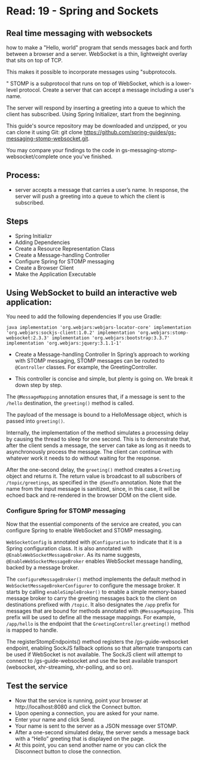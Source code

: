 # Read: 19 - Spring and Sockets

## Real time messaging with websockets

how to make a "Hello, world" program that sends messages back and forth between a browser and a server.
WebSocket is a thin, lightweight overlay that sits on top of TCP.

 This makes it possible to incorporate messages using "subprotocols.

" STOMP is a subprotocol that runs on top of WebSocket, which is a lower-level protocol. 
Create a server that can accept a message including a user's name.

 The server will respond by inserting a greeting into a queue to which the client has subscribed. 
Using Spring Initializer, start from the beginning. 

This guide's source repository may be downloaded and unzipped, or you can clone it using Git: git clone https://github.com/spring-guides/gs-messaging-stomp-websocket.git. 

You may compare your findings to the code in gs-messaging-stomp-websocket/complete once you've finished.

## Process:

- server accepts a message that carries a user’s name. In response, the server will push a greeting into a queue to which the client is subscribed.

## Steps

- Spring Initializr
- Adding Dependencies
- Create a Resource Representation Class
- Create a Message-handling Controller
- Configure Spring for STOMP messaging
- Create a Browser Client
- Make the Application Executable

## Using WebSocket to build an interactive web application:

You need to add the following dependencies If you use Gradle:

``java
implementation 'org.webjars:webjars-locator-core'
implementation 'org.webjars:sockjs-client:1.0.2'
implementation 'org.webjars:stomp-websocket:2.3.3'
implementation 'org.webjars:bootstrap:3.3.7'
implementation 'org.webjars:jquery:3.1.1-1'
``

- Create a Message-handling Controller
  In Spring’s approach to working with STOMP messaging, STOMP messages can be routed to `@Controller` classes. For example, the GreetingController.


- This controller is concise and simple, but plenty is going on. We break it down step by step.

The `@MessageMapping` annotation ensures that, if a message is sent to the `/hello` destination, the `greeting()` method is called.

The payload of the message is bound to a HelloMessage object, which is passed into `greeting()`.

Internally, the implementation of the method simulates a processing delay by causing the thread to sleep for one second. This is to demonstrate that, after the client sends a message, the server can take as long as it needs to asynchronously process the message. The client can continue with whatever work it needs to do without waiting for the response.

After the one-second delay, the `greeting()` method creates a `Greeting` object and returns it. The return value is broadcast to all subscribers of` /topic/greetings`, as specified in the` @SendTo` annotation. Note that the name from the input message is sanitized, since, in this case, it will be echoed back and re-rendered in the browser DOM on the client side.

### Configure Spring for STOMP messaging

Now that the essential components of the service are created, you can configure Spring to enable WebSocket and STOMP messaging.



`WebSocketConfig` is annotated with `@Configuration` to indicate that it is a Spring configuration class. It is also annotated with `@EnableWebSocketMessageBroker`. As its name suggests, `@EnableWebSocketMessageBroker` enables WebSocket message handling, backed by a message broker.

The `configureMessageBroker()` method implements the default method in `WebSocketMessageBrokerConfigurer` to configure the message broker. It starts by calling `enableSimpleBroker()` to enable a simple memory-based message broker to carry the greeting messages back to the client on destinations prefixed with `/topic`. It also designates the `/app` prefix for messages that are bound for methods annotated with `@MessageMapping`. This prefix will be used to define all the message mappings. For example, `/app/hello` is the endpoint that the `GreetingController`.`greeting()` method is mapped to handle.

The registerStompEndpoints() method registers the /gs-guide-websocket endpoint, enabling SockJS fallback options so that alternate transports can be used if WebSocket is not available. The SockJS client will attempt to connect to /gs-guide-websocket and use the best available transport (websocket, xhr-streaming, xhr-polling, and so on).

## Test the service

- Now that the service is running, point your browser at http://localhost:8080 and click the Connect button.
- Upon opening a connection, you are asked for your name.
- Enter your name and click Send.
- Your name is sent to the server as a JSON message over STOMP.
- After a one-second simulated delay, the server sends a message back with a “Hello” greeting that is displayed on the page.
- At this point, you can send another name or you can click the Disconnect button to close the connection.
